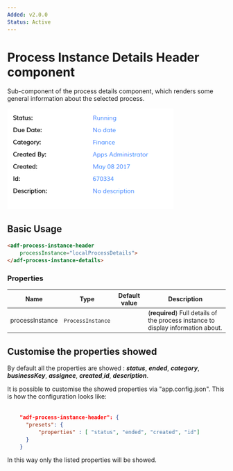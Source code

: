 ```yaml
---
Added: v2.0.0
Status: Active
---
```

# Process Instance Details Header component

Sub-component of the process details component, which renders some general information about the selected process.

![adf-process-instance-header](docassets/images/adf-process-instance-header-attachment.png)

## Basic Usage

```html
<adf-process-instance-header   
    processInstance="localProcessDetails">
</adf-process-instance-details>
```

### Properties

| Name | Type | Default value | Description |
| ---- | ---- | ------------- | ----------- |
| processInstance | `ProcessInstance` |  | (**required**) Full details of the process instance to display information about.  |

## Customise the properties showed
By default all the properties are showed :
***status***, ***ended***, ***category***, ***businessKey***, ***assignee***, ***created***,***id***, ***description***. 

It is possible to customise the showed properties via "app.config.json".
This is how the configuration looks like:

```json

    "adf-process-instance-header": {
      "presets": {
          "properties" : [ "status", "ended", "created", "id"]
      }
    }

```
In this way only the listed properties will be showed.
